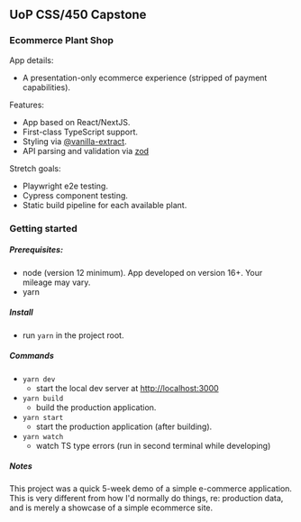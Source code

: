 ## UoP CSS/450 Capstone

### Ecommerce Plant Shop

App details:
- A presentation-only ecommerce experience (stripped of payment capabilities).

Features:
- App based on React/NextJS.
- First-class TypeScript support.
- Styling via [@vanilla-extract](https://vanilla-extract.style).
- API parsing and validation via [zod](https://github.com/colinhacks/zod)

Stretch goals:
- Playwright e2e testing.
- Cypress component testing.
- Static build pipeline for each available plant.

### Getting started

##### Prerequisites:
- node (version 12 minimum).  App developed on version 16+.  Your mileage may vary.  
- yarn

##### Install
- run `yarn` in the project root.

##### Commands
- `yarn dev`
  - start the local dev server at [http://localhost:3000](http://localhost:3000)
- `yarn build`
  - build the production application.
- `yarn start`
  - start the production application (after building).
- `yarn watch`
  - watch TS type errors (run in second terminal while developing)


##### Notes

This project was a quick 5-week demo of a simple e-commerce application.  This is very different from how I'd normally do things, re: production data, and is merely a showcase of a simple ecommerce site.
